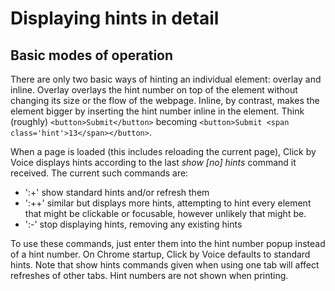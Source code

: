 #  Displaying hints in detail

## Basic modes of operation

There are only two basic ways of hinting an individual element: overlay
and inline.  Overlay overlays the hint number on top of the element
without changing its size or the flow of the webpage.  Inline, by
contrast, makes the element bigger by inserting the hint number inline
in the element.   Think (roughly) `<button>Submit</button>` becoming
`<button>Submit <span class='hint'>13</span></button>`.



When a page is loaded (this includes reloading the current page), Click
by Voice displays hints according to the last _show [no] hints_ command
it received.  The current such commands are:

* ':+' show standard hints and/or refresh them
* ':++' similar but displays more hints, attempting to hint every
  element that might be clickable or focusable, however unlikely that
  might be.
* ':-' stop displaying hints, removing any existing hints

To use these commands, just enter them into the hint number popup
instead of a hint number.  On Chrome startup, Click by Voice defaults to
standard hints.  Note that show hints commands given when using one tab
will affect refreshes of other tabs.  Hint numbers are not shown when
printing.
